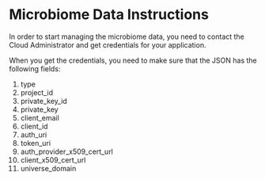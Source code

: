 # Microbiome Data Instructions

In order to start managing the microbiome data, you need to contact the Cloud Administrator and get credentials for your application.

When you get the credentials, you need to make sure that the JSON has the following fields:
1. type
2. project_id
3. private_key_id
4. private_key
5. client_email
6. client_id
7. auth_uri
8. token_uri
9. auth_provider_x509_cert_url
10. client_x509_cert_url
11. universe_domain